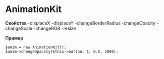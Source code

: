 # AnimationKit

**Свойства**
-displaceX
-displaceY
-changeBorderRadius
-changeOpacity
-changeScale
-changeRGB
-resize

**Пример**

```	
$anim = new AnimationKit();
$anim->changeOpacity($this->button, 1, 0.5, 1000);
```	
